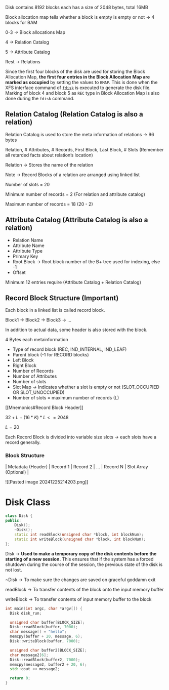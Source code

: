 Disk contains 8192 blocks each has a size of 2048 bytes, total 16MB

Block allocation map tells whether a block is empty is empty or not → 4 blocks for BAM

0-3 → Block allocations Map

4 → Relation Catalog

5 → Attribute Catalog

Rest -> Relations 

Since the first four blocks of the disk are used for storing the Block Allocation Map, **the first four entries in the Block Allocation Map are marked as occupied** by setting the values to `BMAP`. This is done when the XFS interface command of [`fdisk`](https://nitcbase.github.io/docs/User%20Interface%20Commands/efs#format-disk) is executed to generate the disk file. Marking of block 4 and block 5 as `REC` type in Block Allocation Map is also done during the `fdisk` command.

## Relation Catalog (Relation Catalog is also a relation)

Relation Catalog is used to store the meta information of relations → 96 bytes

Relation, # Attributes, # Records, First Block, Last Block, # Slots (Remember all retarded facts about relation’s location)

Relation → Stores the name of the relation

Note → Record Blocks of a relation are arranged using linked list

Number of slots = 20

Minimum number of records = 2 (For relation and attribute catalog)

Maximum number of records = 18 (20 - 2)

## Attribute Catalog (Attribute Catalog is also a relation)

- Relation Name
- Attribute Name
- Attribute Type
- Primary Key
- Root Block → Root block number of the B+ tree used for indexing, else -1
- Offset

Minimum 12 entries require (Attribute Catalog + Relation Catalog)

## Record Block Structure (Important)

Each block in a linked list is called record block.

Block1 → Block2 → Block3 → …

In addition to actual data, some header is also stored with the block.

4 Bytes each metainformation

- Type of record block (REC, IND_INTERNAL, IND_LEAF)
- Parent block (-1 for RECORD blocks)
- Left Block
- Right Block
- Number of Records
- Number of Attributes
- Number of slots
- Slot Map → Indicates whether a slot is empty or not (SLOT_OCCUPIED OR SLOT_UNOCCUPIED)
- Number of slots = maximum number of records (L)

[[Mnemonics#Record Block Header]]

$32 + L + (16 * K)* L <= 2048$

$L = 20$

Each Record Block is divided into variable size slots → each slots have a record generally.

### Block Structure

| Metadata (Header) | Record 1 | Record 2 | ... | Record N | Slot Array (Optional) |

![[Pasted image 20241225214203.png]]

# Disk Class

```cpp
class Disk {
public:
    Disk();
    ~Disk();
    static int readBlock(unsigned char *block, int blockNum);
    static int writeBlock(unsigned char *block, int blockNum);
};

```

Disk → **Used to make a temporary copy of the disk contents before the starting of a new session.** This ensures that if the system has a forced shutdown during the course of the session, the previous state of the disk is not lost.

~Disk → To make sure the changes are saved on graceful goddamn exit

readBlock → To transfer contents of the block onto the input memory buffer

writeBlock → To transfer contents of input memory buffer to the block 

```cpp
int main(int argc, char *argv[]) {
  Disk disk_run;

  unsigned char buffer[BLOCK_SIZE];
  Disk::readBlock(buffer, 7000);
  char message[] = "hello";
  memcpy(buffer + 20, message, 6);
  Disk::writeBlock(buffer, 7000);

  unsigned char buffer2[BLOCK_SIZE];
  char message2[6];
  Disk::readBlock(buffer2, 7000);
  memcpy(message2, buffer2 + 20, 6);
  std::cout << message2;

  return 0;
}
```


